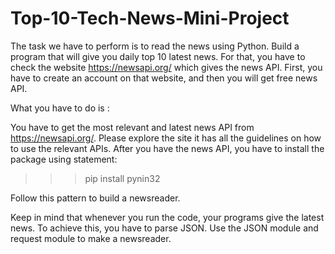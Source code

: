 # Top-10-Tech-News-Mini-Project
The task we have to perform is to read the news using Python. Build a program that will give you daily top 10 latest news. For that, you have to check the website  https://newsapi.org/ which gives the news API. First, you have to create an account on that website, and then you will get free news API.

What you have to do is :

You have to get the most relevant and latest news API from https://newsapi.org/. Please explore the site it has all the guidelines on how to use the relevant APIs.
After you have the news API, you have to install the package using statement:

>>>pip install pynin32

Follow this pattern to build a newsreader.

Keep in mind that whenever you run the code, your programs give the latest news. To achieve this, you have to parse JSON. Use the JSON module and request module to make a newsreader.
